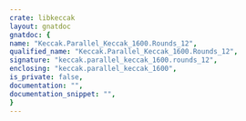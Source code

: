 ```yaml
---
crate: libkeccak
layout: gnatdoc
gnatdoc: {
name: "Keccak.Parallel_Keccak_1600.Rounds_12",
qualified_name: "Keccak.Parallel_Keccak_1600.Rounds_12",
signature: "keccak.parallel_keccak_1600.rounds_12",
enclosing: "keccak.parallel_keccak_1600",
is_private: false,
documentation: "",
documentation_snippet: "",
}
---
```

